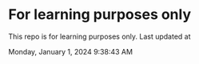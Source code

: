 # For learning purposes only
This repo is for learning purposes only.
Last updated at

Monday, January 1, 2024 9:38:43 AM

